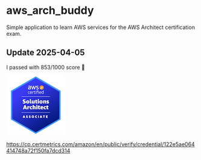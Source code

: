 # aws_arch_buddy

Simple application to learn AWS services for the AWS Architect certification exam.

## Update 2025-04-05

I passed with 853/1000 score 🥳

![AWS Architect Associate](./docs/aws-certified-solutions-architect-associate.png)

https://cp.certmetrics.com/amazon/en/public/verify/credential/122e5ae064414748a72f150fa7dcd314
